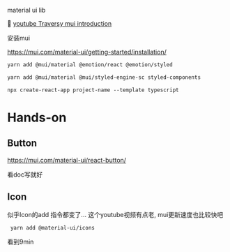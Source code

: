 material ui lib

:pencil: [youtube Traversy mui introduction](https://www.youtube.com/watch?v=vyJU9efvUtQ)



安装mui

https://mui.com/material-ui/getting-started/installation/

```bash
yarn add @mui/material @emotion/react @emotion/styled

yarn add @mui/material @mui/styled-engine-sc styled-components
```



`npx create-react-app project-name --template typescript`

# Hands-on

## Button

https://mui.com/material-ui/react-button/

看doc写就好



## Icon

似乎Icon的add 指令都变了... 这个youtube视频有点老, mui更新速度也比较快吧

```bash
 yarn add @material-ui/icons
```

看到9min





